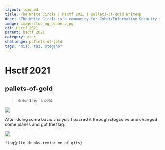 ```yaml
---
layout: load_md
title: The White Circle | Hsctf 2021 | pallets-of-gold Writeup
desc: "The White Circle is a community for Cyber/Information Security students, enthusiasts and professionals. You can discuss anything related to Security, share your knowledge with others, get help when you need it and proceed further in your journey with amazing people from all over the world."
image: images/twc_og_banner.jpg
ctf: Hsctf 2021
parent: hsctf_2021
category: misc
challenge: pallets-of-gold
tags: "misc, taz, stegano"
---
```


<h1 class="heading card-title white-text">Hsctf 2021</h1>

## pallets-of-gold
> Solved by: Taz34

![](https://i.imgur.com/qDpuE48.png)

After doing some basic analysis I passed it through stegsolve and changed some planes and got the flag.

![](https://i.imgur.com/PgDP3X3.png)

```
flag{plte_chunks_remind_me_of_gifs}
```

